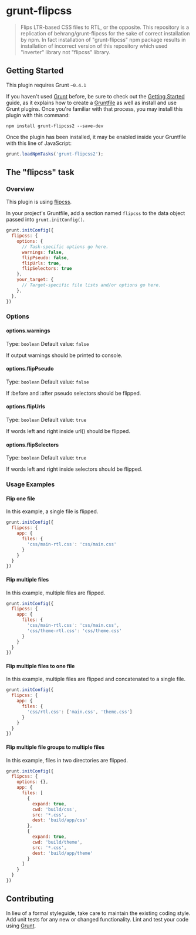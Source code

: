 # grunt-flipcss

> Flips LTR-based CSS files to RTL, or the opposite.
> This repository is a replication of behrang/grunt-flipcss for the sake of correct installation by npm. In fact installation of "grunt-flipcss" npm package results in installation of incorrect version of this repository which used "inverter" library not "flipcss" library.

## Getting Started
This plugin requires Grunt `~0.4.1`

If you haven't used [Grunt](http://gruntjs.com/) before, be sure to check out the [Getting Started](http://gruntjs.com/getting-started) guide, as it explains how to create a [Gruntfile](http://gruntjs.com/sample-gruntfile) as well as install and use Grunt plugins. Once you're familiar with that process, you may install this plugin with this command:

```shell
npm install grunt-flipcss2 --save-dev
```

Once the plugin has been installed, it may be enabled inside your Gruntfile with this line of JavaScript:

```js
grunt.loadNpmTasks('grunt-flipcss2');
```

## The "flipcss" task

### Overview
This plugin is using [flipcss](https://github.com/operasoftware/flipcss).

In your project's Gruntfile, add a section named `flipcss` to the data object passed into `grunt.initConfig()`.

```js
grunt.initConfig({
  flipcss: {
    options: {
      // Task-specific options go here.
      warnings: false,
      flipPseudo: false,
      flipUrls: true,
      flipSelectors: true
    },
    your_target: {
      // Target-specific file lists and/or options go here.
    },
  },
})
```

### Options

#### options.warnings
Type: `boolean`
Default value: `false`

If output warnings should be printed to console.

#### options.flipPseudo
Type: `boolean`
Default value: `false`

If :before and :after pseudo selectors should be flipped.

#### options.flipUrls
Type: `boolean`
Default value: `true`

If words left and right inside url() should be flipped.

#### options.flipSelectors
Type: `boolean`
Default value: `true`

If words left and right inside selectors should be flipped.


### Usage Examples

#### Flip one file
In this example, a single file is flipped.

```js
grunt.initConfig({
  flipcss: {
    app: {
      files: {
        'css/main-rtl.css': 'css/main.css'
      }
    }
  }
})
```

#### Flip multiple files
In this example, multiple files are flipped.

```js
grunt.initConfig({
  flipcss: {
    app: {
      files: {
        'css/main-rtl.css': 'css/main.css',
        'css/theme-rtl.css': 'css/theme.css'
      }
    }
  }
})
```

#### Flip multiple files to one file
In this example, multiple files are flipped and concatenated to a single file.

```js
grunt.initConfig({
  flipcss: {
    app: {
      files: {
        'css/rtl.css': ['main.css', 'theme.css']
      }
    }
  }
})
```

#### Flip multiple file groups to multiple files
In this example, files in two directories are flipped.

```js
grunt.initConfig({
  flipcss: {
    options: {},
    app: {
      files: [
        {
          expand: true,
          cwd: 'build/css',
          src: '*.css',
          dest: 'build/app/css'
        },
        {
          expand: true,
          cwd: 'build/theme',
          src: '*.css',
          dest: 'build/app/theme'
        }
      ]
    }
  }
})
```

## Contributing
In lieu of a formal styleguide, take care to maintain the existing coding style. Add unit tests for any new or changed functionality. Lint and test your code using [Grunt](http://gruntjs.com/).
